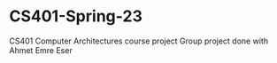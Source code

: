 # CS401-Spring-23
CS401 Computer Architectures course project
Group project done with Ahmet Emre Eser
